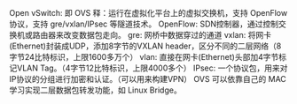 Open vSwitch: 即 OVS
    释：运行在虚拟化平台上的虚拟交换机，支持 OpenFlow 协议，支持 gre/vxlan/IPsec 等隧道技术。
        OpenFlow: SDN控制器，通过控制交换机或路由器来改变数据包走向。
        gre: 网桥中数据穿过的通道
        vxlan: 将网卡(Ethernet)封装成UDP，添加8字节的VXLAN header，区分不同的二层网络（8字节24比特标识，上限1600多万个）
        vlan: 直接在网卡(Ethernet)头部加4字节标记VLAN Tag。（4字节12比特标识，上限4000多个）
        IPsec: 一个协议包，用来对 IP协议的分组进行加密和认证。（可以用来构建VPN）
    OVS 可以依靠自己的 MAC 学习实现二层数据包转发功能，如 Linux Bridge。

